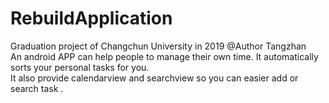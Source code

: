 # RebuildApplication
Graduation project of Changchun University in 2019
@Author Tangzhan       
An android APP can help people to manage their own time. It automatically sorts your personal tasks for you.     
It also provide calendarview and searchview so you can easier add  or search task .
